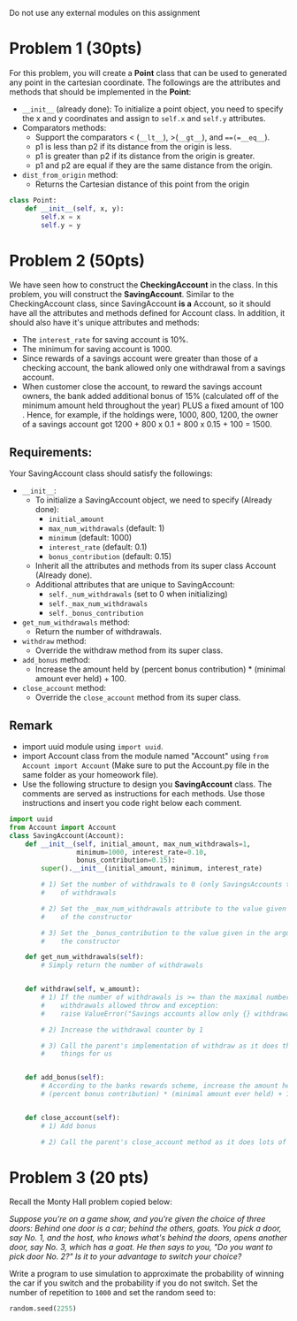 Do not use any external modules on this assignment

# Problem 1 (30pts)

For this problem, you will create a **Point** class that can be used to generated any point in the cartesian coordinate. The followings are the attributes and methods that should be implemented in the **Point**:

- `__init__` (already done): To initialize a point object, you need to specify the x and y coordinates and assign to `self.x` and `self.y` attributes.
- Comparators methods:
  - Support the comparators < (`__lt__`), >(`__gt__`), and `==(=__eq__`).
  - p1 is less than p2 if its distance from the origin is less.
  - p1 is greater than p2 if its distance from the origin is greater.
  - p1 and p2 are equal if they are the same distance from the origin.
- `dist_from_origin` method:
  - Returns the Cartesian distance of this point from the origin

```python
class Point:
    def __init__(self, x, y):
        self.x = x
        self.y = y
```

# Problem 2 (50pts)

We have seen how to construct the **CheckingAccount** in the class. In this problem, you will construct the **SavingAccount**. Similar to the CheckingAccount class, since SavingAccount **is a** Account, so it should have all the attributes and methods defined for Account class. In addition, it should also have it's unique attributes and methods:

- The `interest_rate` for saving account is 10%.
- The minimum for saving account is 1000.
- Since rewards of a savings account were greater than those of a checking account, the bank allowed only one withdrawal from a savings account.
- When customer close the account, to reward the savings account owners, the bank added additional bonus of 15% (calculated off of the minimum amount held throughout the year) PLUS a fixed amount of 100 . Hence, for example, if the holdings were, 1000, 800, 1200, the owner of a savings account got 1200 + 800 x 0.1 + 800 x 0.15 + 100 = 1500.

## Requirements:

Your SavingAccount class should satisfy the followings:

- `__init__`:
  - To initialize a SavingAccount object, we need to specify (Already done):
    - `initial_amount`
    - `max_num_withdrawals` (default: 1)
    - `minimum` (default: 1000)
    - `interest_rate` (default: 0.1)
    - `bonus_contribution` (default: 0.15)
  - Inherit all the attributes and methods from its super class Account (Already done).
  - Additional attributes that are unique to SavingAccount:
    - `self._num_withdrawals` (set to 0 when initializing)
    - `self._max_num_withdrawals`
    - `self._bonus_contribution`
- `get_num_withdrawals` method:
  - Return the number of withdrawals.
- `withdraw` method:
  - Override the withdraw method from its super class.
- `add_bonus` method:
  - Increase the amount held by (percent bonus contribution) \* (minimal amount ever held) + 100.
- `close_account` method:
  - Override the `close_account` method from its super class.

## Remark

- import uuid module using `import uuid`.
- import Account class from the module named "Account" using `from Account import Account` (Make sure to put the Account.py file in the same folder as your homeowork file).
- Use the following structure to design you **SavingAccount** class. The comments are served as instructions for each methods. Use those instructions and insert you code right below each comment.

```python
import uuid
from Account import Account
class SavingAccount(Account):
    def __init__(self, initial_amount, max_num_withdrawals=1,
                 minimum=1000, interest_rate=0.10,
                 bonus_contribution=0.15):
        super().__init__(initial_amount, minimum, interest_rate)

        # 1) Set the number of withdrawals to 0 (only SavingsAccounts track the number
        #    of withdrawals

        # 2) Set the _max_num_withdrawals attribute to the value given in the argument
        #    of the constructor

        # 3) Set the _bonus_contribution to the value given in the argument of
        #    the constructor

    def get_num_withdrawals(self):
        # Simply return the number of withdrawals


    def withdraw(self, w_amount):
        # 1) If the number of withdrawals is >= than the maximal number of
        #    withdrawals allowed throw and exception:
        #    raise ValueError("Savings accounts allow only {} withdrawals.".format(self._max_num_withdrawals))

        # 2) Increase the withdrawal counter by 1

        # 3) Call the parent's implementation of withdraw as it does the rest of
        #    things for us


    def add_bonus(self):
        # According to the banks rewards scheme, increase the amount held by the
        # (percent bonus contribution) * (minimal amount ever held) + 100


    def close_account(self):
        # 1) Add bonus

        # 2) Call the parent's close_account method as it does lots of stuff already
```

# Problem 3 (20 pts)

Recall the Monty Hall problem copied below:

*Suppose you're on a game show, and you're given the choice of three doors: Behind one door is a car; behind the others, goats. You pick a door, say No. 1, and the host, who knows what's behind the doors, opens another door, say No. 3, which has a goat. He then says to you, "Do you want to pick door No. 2?" Is it to your advantage to switch your choice?*

Write a program to use simulation to approximate the probability of winning the car if you switch and the probability if you do not switch. Set the number of repetition to `1000` and set the random seed to:

```python
random.seed(2255)
```